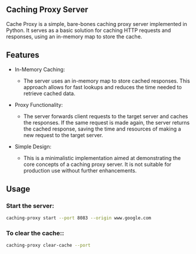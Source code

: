 
## Caching Proxy Server
Cache Proxy is a simple, bare-bones caching proxy server implemented in Python. It serves as a basic solution for caching HTTP requests and responses, using an in-memory map to store the cache.

## Features
- In-Memory Caching:
  - The server uses an in-memory map to store cached responses. This approach allows for fast lookups and reduces the time needed to retrieve cached data.

- Proxy Functionality:
  - The server forwards client requests to the target server and caches the responses. If the same request is made again, the server returns the cached response, saving the time and resources of making a new request to the target server.

- Simple Design:
  - This is a minimalistic implementation aimed at demonstrating the core concepts of a caching proxy server. It is not suitable for production use without further enhancements.

## Usage

### Start the server:

```bash
caching-proxy start --port 8083 --origin www.google.com
```

### To clear the cache::

```bash
caching-proxy clear-cache --port
```

